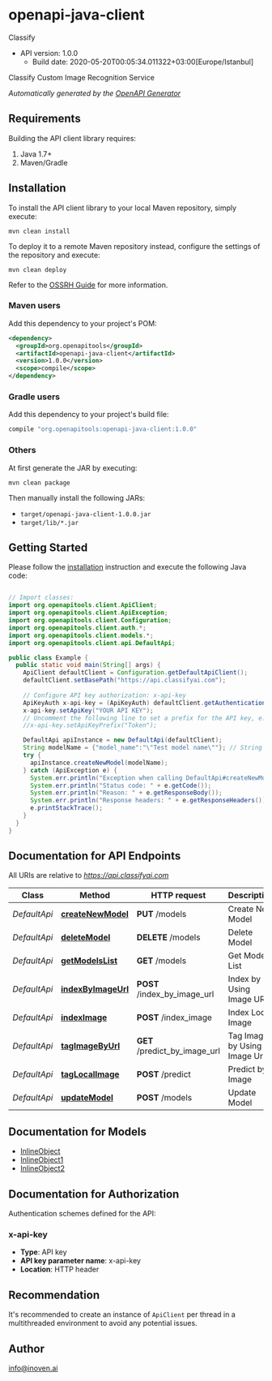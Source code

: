 # openapi-java-client

Classify
- API version: 1.0.0
  - Build date: 2020-05-20T00:05:34.011322+03:00[Europe/Istanbul]

Classify Custom Image Recognition Service


*Automatically generated by the [OpenAPI Generator](https://openapi-generator.tech)*


## Requirements

Building the API client library requires:
1. Java 1.7+
2. Maven/Gradle

## Installation

To install the API client library to your local Maven repository, simply execute:

```shell
mvn clean install
```

To deploy it to a remote Maven repository instead, configure the settings of the repository and execute:

```shell
mvn clean deploy
```

Refer to the [OSSRH Guide](http://central.sonatype.org/pages/ossrh-guide.html) for more information.

### Maven users

Add this dependency to your project's POM:

```xml
<dependency>
  <groupId>org.openapitools</groupId>
  <artifactId>openapi-java-client</artifactId>
  <version>1.0.0</version>
  <scope>compile</scope>
</dependency>
```

### Gradle users

Add this dependency to your project's build file:

```groovy
compile "org.openapitools:openapi-java-client:1.0.0"
```

### Others

At first generate the JAR by executing:

```shell
mvn clean package
```

Then manually install the following JARs:

* `target/openapi-java-client-1.0.0.jar`
* `target/lib/*.jar`

## Getting Started

Please follow the [installation](#installation) instruction and execute the following Java code:

```java

// Import classes:
import org.openapitools.client.ApiClient;
import org.openapitools.client.ApiException;
import org.openapitools.client.Configuration;
import org.openapitools.client.auth.*;
import org.openapitools.client.models.*;
import org.openapitools.client.api.DefaultApi;

public class Example {
  public static void main(String[] args) {
    ApiClient defaultClient = Configuration.getDefaultApiClient();
    defaultClient.setBasePath("https://api.classifyai.com");
    
    // Configure API key authorization: x-api-key
    ApiKeyAuth x-api-key = (ApiKeyAuth) defaultClient.getAuthentication("x-api-key");
    x-api-key.setApiKey("YOUR API KEY");
    // Uncomment the following line to set a prefix for the API key, e.g. "Token" (defaults to null)
    //x-api-key.setApiKeyPrefix("Token");

    DefaultApi apiInstance = new DefaultApi(defaultClient);
    String modelName = {"model_name":"\"Test model name\""}; // String | Set a name for your model
    try {
      apiInstance.createNewModel(modelName);
    } catch (ApiException e) {
      System.err.println("Exception when calling DefaultApi#createNewModel");
      System.err.println("Status code: " + e.getCode());
      System.err.println("Reason: " + e.getResponseBody());
      System.err.println("Response headers: " + e.getResponseHeaders());
      e.printStackTrace();
    }
  }
}

```

## Documentation for API Endpoints

All URIs are relative to *https://api.classifyai.com*

Class | Method | HTTP request | Description
------------ | ------------- | ------------- | -------------
*DefaultApi* | [**createNewModel**](docs/DefaultApi.md#createNewModel) | **PUT** /models | Create New Model
*DefaultApi* | [**deleteModel**](docs/DefaultApi.md#deleteModel) | **DELETE** /models | Delete Model
*DefaultApi* | [**getModelsList**](docs/DefaultApi.md#getModelsList) | **GET** /models | Get Models List
*DefaultApi* | [**indexByImageUrl**](docs/DefaultApi.md#indexByImageUrl) | **POST** /index_by_image_url | Index by Using Image URL
*DefaultApi* | [**indexImage**](docs/DefaultApi.md#indexImage) | **POST** /index_image | Index Local Image
*DefaultApi* | [**tagImageByUrl**](docs/DefaultApi.md#tagImageByUrl) | **GET** /predict_by_image_url | Tag Image by Using Image Url
*DefaultApi* | [**tagLocalImage**](docs/DefaultApi.md#tagLocalImage) | **POST** /predict | Predict by Image
*DefaultApi* | [**updateModel**](docs/DefaultApi.md#updateModel) | **POST** /models | Update Model


## Documentation for Models

 - [InlineObject](docs/InlineObject.md)
 - [InlineObject1](docs/InlineObject1.md)
 - [InlineObject2](docs/InlineObject2.md)


## Documentation for Authorization

Authentication schemes defined for the API:
### x-api-key

- **Type**: API key
- **API key parameter name**: x-api-key
- **Location**: HTTP header


## Recommendation

It's recommended to create an instance of `ApiClient` per thread in a multithreaded environment to avoid any potential issues.

## Author

info@inoven.ai

